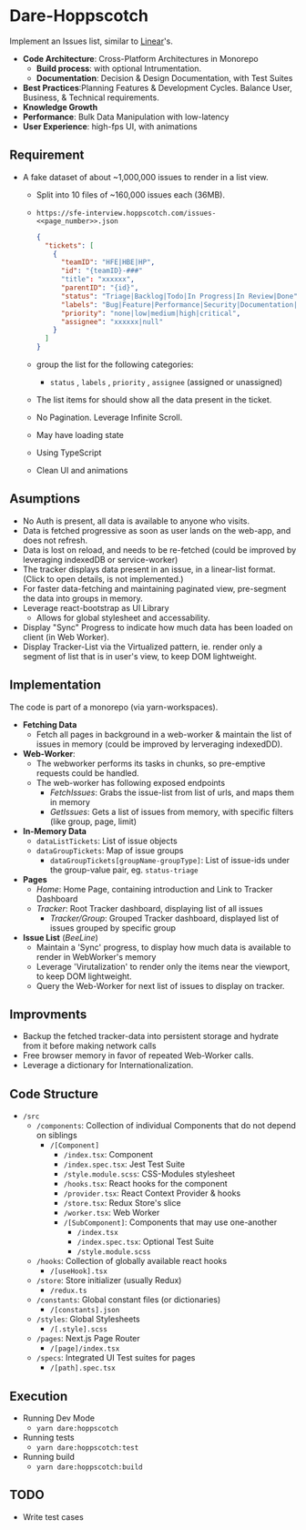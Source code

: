 # Dare-Hoppscotch

Implement an Issues list, similar to [Linear](https://linear.app/)'s.

- **Code Architecture**: Cross-Platform Architectures in Monorepo
  - **Build process**: with optional Intrumentation.
  - **Documentation**: Decision & Design Documentation, with Test Suites
- **Best Practices**:Planning Features & Development Cycles. Balance User, Business, & Technical requirements.
- **Knowledge Growth**
- **Performance**: Bulk Data Manipulation with low-latency
- **User Experience**: high-fps UI, with animations

## Requirement

- A fake dataset of about ~1,000,000 issues to render in a list view.

  - Split into 10 files of ~160,000 issues each (36MB).
  - `https://sfe-interview.hoppscotch.com/issues-<<page_number>>.json`

    ```json
    {
      "tickets": [
        {
          "teamID": "HFE|HBE|HP",
          "id": "{teamID}-###"
          "title": "xxxxxx",
          "parentID": "{id}",
          "status": "Triage|Backlog|Todo|In Progress|In Review|Done",
          "labels": "Bug|Feature|Performance|Security|Documentation|User Request|Immediate|Next Release|Major Release",
          "priority": "none|low|medium|high|critical",
          "assignee": "xxxxxx|null"
        }
      ]
    }
    ```

  - group the list for the following categories:
    - `status` , `labels` , `priority` , `assignee` (assigned or unassigned)
  - The list items for should show all the data present in the ticket.
  - No Pagination. Leverage Infinite Scroll.
  - May have loading state
  - Using TypeScript
  - Clean UI and animations

## Asumptions

- No Auth is present, all data is available to anyone who visits.
- Data is fetched progressive as soon as user lands on the web-app, and does not refresh.
- Data is lost on reload, and needs to be re-fetched (could be improved by leveraging indexedDB or service-worker)
- The tracker displays data present in an issue, in a linear-list format.\
  (Click to open details, is not implemented.)
- For faster data-fetching and maintaining paginated view, pre-segment the data into groups in memory.
- Leverage react-bootstrap as UI Library
  - Allows for global stylesheet and accessability.
- Display "Sync" Progress to indicate how much data has been loaded on client (in Web Worker).
- Display Tracker-List via the Virtualized pattern, ie. render only a segment of list that is in user's view, to keep DOM lightweight.

## Implementation

The code is part of a monorepo (via yarn-workspaces).

- **Fetching Data**
  - Fetch all pages in background in a web-worker & maintain the list of issues in memory (could be improved by lerveraging indexedDD).
- **Web-Worker**:
  - The webworker performs its tasks in chunks, so pre-emptive requests could be handled.
  - The web-worker has following exposed endpoints
    - _FetchIssues_: Grabs the issue-list from list of urls, and maps them in memory
    - _GetIssues_: Gets a list of issues from memory, with specific filters (like group, page, limit)
- **In-Memory Data**
  - `dataListTickets`: List of issue objects
  - `dataGroupTickets`: Map of issue groups
    - `dataGroupTickets[groupName-groupType]`: List of issue-ids under the group-value pair, eg. `status-triage`
- **Pages**
  - _Home_: Home Page, containing introduction and Link to Tracker Dashboard
  - _Tracker_: Root Tracker dashboard, displaying list of all issues
    - _Tracker/Group_: Grouped Tracker dashboard, displayed list of issues grouped by specific group
- **Issue List** (_BeeLine_)
  - Maintain a 'Sync' progress, to display how much data is available to render in WebWorker's memory
  - Leverage 'Virutalization' to render only the items near the viewport, to keep DOM lightweight.
  - Query the Web-Worker for next list of issues to display on tracker.

## Improvments

- Backup the fetched tracker-data into persistent storage and hydrate from it before making network calls
- Free browser memory in favor of repeated Web-Worker calls.
- Leverage a dictionary for Internationalization.

## Code Structure

- `/src`
  - `/components`: Collection of individual Components that do not depend on siblings
    - `/[Component]`
      - `/index.tsx`: Component
      - `/index.spec.tsx`: Jest Test Suite
      - `/style.module.scss`: CSS-Modules stylesheet
      - `/hooks.tsx`: React hooks for the component
      - `/provider.tsx`: React Context Provider & hooks
      - `/store.tsx`: Redux Store's slice
      - `/worker.tsx`: Web Worker
      - `/[SubComponent]`: Components that may use one-another
        - `/index.tsx`
        - `/index.spec.tsx`: Optional Test Suite
        - `/style.module.scss`
  - `/hooks`: Collection of globally available react hooks
    - `/[useHook].tsx`
  - `/store`: Store initializer (usually Redux)
    - `/redux.ts`
  - `/constants`: Global constant files (or dictionaries)
    - `/[constants].json`
  - `/styles`: Global Stylesheets
    - `/[.style].scss`
  - `/pages`: Next.js Page Router
    - `/[page]/index.tsx`
  - `/specs`: Integrated UI Test suites for pages
    - `/[path].spec.tsx`

## Execution

- Running Dev Mode
  - `yarn dare:hoppscotch`
- Running tests
  - `yarn dare:hoppscotch:test`
- Running build
  - `yarn dare:hoppscotch:build`

## TODO

- Write test cases
